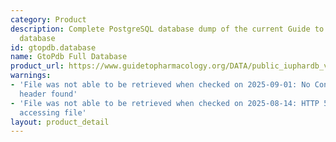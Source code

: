 ```yaml
---
category: Product
description: Complete PostgreSQL database dump of the current Guide to Pharmacology
  database
id: gtopdb.database
name: GtoPdb Full Database
product_url: https://www.guidetopharmacology.org/DATA/public_iuphardb_v2025.1.zip
warnings:
- 'File was not able to be retrieved when checked on 2025-09-01: No Content-Length
  header found'
- 'File was not able to be retrieved when checked on 2025-08-14: HTTP 503 error when
  accessing file'
layout: product_detail
---
```

